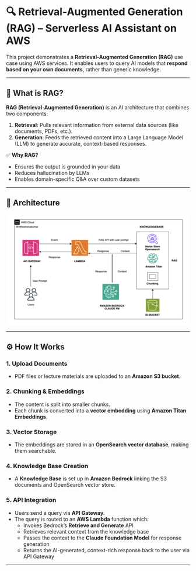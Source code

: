 # 🔍 Retrieval-Augmented Generation (RAG) – Serverless AI Assistant on AWS

This project demonstrates a **Retrieval-Augmented Generation (RAG)** use case using AWS services. It enables users to query AI models that **respond based on your own documents**, rather than generic knowledge.

---

## 📘 What is RAG?

**RAG (Retrieval-Augmented Generation)** is an AI architecture that combines two components:
1. **Retrieval**: Pulls relevant information from external data sources (like documents, PDFs, etc.).
2. **Generation**: Feeds the retrieved content into a Large Language Model (LLM) to generate accurate, context-based responses.

✅ **Why RAG?**
- Ensures the output is grounded in your data  
- Reduces hallucination by LLMs  
- Enables domain-specific Q&A over custom datasets

---

## 📌 Architecture

![RAG Architecture](Screenshot%202025-07-20%20at%209.53.19%20PM.png)

---

## ⚙️ How It Works

### 1. Upload Documents
- PDF files or lecture materials are uploaded to an **Amazon S3 bucket**.

### 2. Chunking & Embeddings
- The content is split into smaller chunks.
- Each chunk is converted into a **vector embedding** using **Amazon Titan Embeddings**.

### 3. Vector Storage
- The embeddings are stored in an **OpenSearch vector database**, making them searchable.

### 4. Knowledge Base Creation
- A **Knowledge Base** is set up in **Amazon Bedrock** linking the S3 documents and OpenSearch vector store.

### 5. API Integration
- Users send a query via **API Gateway**.
- The query is routed to an **AWS Lambda** function which:
  - Invokes Bedrock’s **Retrieve and Generate** API
  - Retrieves relevant context from the knowledge base
  - Passes the context to the **Claude Foundation Model** for response generation
  - Returns the AI-generated, context-rich response back to the user via API Gateway

---
